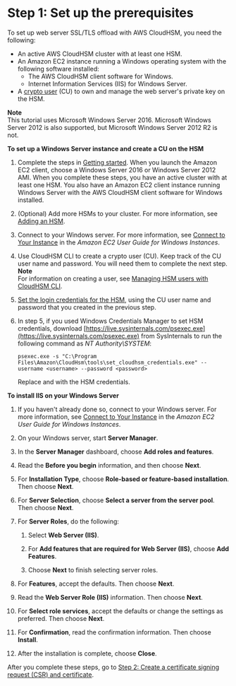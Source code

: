 # Step 1: Set up the prerequisites<a name="ssl-offload-prerequisites-windows"></a>

To set up web server SSL/TLS offload with AWS CloudHSM, you need the following:
+ An active AWS CloudHSM cluster with at least one HSM\.
+ An Amazon EC2 instance running a Windows operating system with the following software installed:
  + The AWS CloudHSM client software for Windows\.
  + Internet Information Services \(IIS\) for Windows Server\.
+ A [crypto user](manage-hsm-users-chsm-cli.md#crypto-user-chsm-cli) \(CU\) to own and manage the web server's private key on the HSM\.

**Note**  
This tutorial uses Microsoft Windows Server 2016\. Microsoft Windows Server 2012 is also supported, but Microsoft Windows Server 2012 R2 is not\.

**To set up a Windows Server instance and create a CU on the HSM**

1. Complete the steps in [Getting started](getting-started.md)\. When you launch the Amazon EC2 client, choose a Windows Server 2016 or Windows Server 2012 AMI\. When you complete these steps, you have an active cluster with at least one HSM\. You also have an Amazon EC2 client instance running Windows Server with the AWS CloudHSM client software for Windows installed\.

1. \(Optional\) Add more HSMs to your cluster\. For more information, see [Adding an HSM](add-remove-hsm.md#add-hsm)\.

1. Connect to your Windows server\. For more information, see [Connect to Your Instance](https://docs.aws.amazon.com/AWSEC2/latest/WindowsGuide/EC2_GetStarted.html#ec2-connect-to-instance-windows) in the *Amazon EC2 User Guide for Windows Instances*\.

1. Use CloudHSM CLI to create a crypto user \(CU\)\. Keep track of the CU user name and password\. You will need them to complete the next step\. 
**Note**  
For information on creating a user, see [Managing HSM users with CloudHSM CLI](manage-hsm-users-chsm-cli.md)\.

1. [Set the login credentials for the HSM](ksp-library-prereq.md), using the CU user name and password that you created in the previous step\.

1. In step 5, if you used Windows Credentials Manager to set HSM credentials, download [https://live.sysinternals.com/psexec.exe](https://live.sysinternals.com/psexec.exe) from SysInternals to run the following command as *NT Authority\\SYSTEM*:

   ```
   psexec.exe -s "C:\Program Files\Amazon\CloudHsm\tools\set_cloudhsm_credentials.exe" --username <username> --password <password>
   ```

   Replace *<username>* and *<password>* with the HSM credentials\.

**To install IIS on your Windows Server**

1. If you haven't already done so, connect to your Windows server\. For more information, see [Connect to Your Instance](https://docs.aws.amazon.com/AWSEC2/latest/WindowsGuide/EC2_GetStarted.html#ec2-connect-to-instance-windows) in the *Amazon EC2 User Guide for Windows Instances*\.

1. On your Windows server, start **Server Manager**\.

1. In the **Server Manager** dashboard, choose **Add roles and features**\.

1. Read the **Before you begin** information, and then choose **Next**\.

1. For **Installation Type**, choose **Role\-based or feature\-based installation**\. Then choose **Next**\.

1. For **Server Selection**, choose **Select a server from the server pool**\. Then choose **Next**\.

1. For **Server Roles**, do the following:

   1. Select **Web Server \(IIS\)**\.

   1. For **Add features that are required for Web Server \(IIS\)**, choose **Add Features**\.

   1. Choose **Next** to finish selecting server roles\.

1. For **Features**, accept the defaults\. Then choose **Next**\.

1. Read the **Web Server Role \(IIS\)** information\. Then choose **Next**\.

1. For **Select role services**, accept the defaults or change the settings as preferred\. Then choose **Next**\.

1. For **Confirmation**, read the confirmation information\. Then choose **Install**\.

1. After the installation is complete, choose **Close**\.

After you complete these steps, go to [Step 2: Create a certificate signing request \(CSR\) and certificate](ssl-offload-windows-create-csr-and-certificate.md)\.